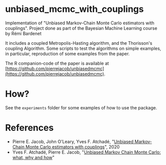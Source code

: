 # unbiased_mcmc_with_couplings

Implementation of "Unbiased Markov-Chain Monte Carlo estimators with couplings". Project done as part of the Bayesian
Machine Learning course by Rémi Bardenet

It includes a coupled Metropolis-Hasting algorithm, and the Thorisson's coupling Algorithm.
Some scripts to test the algorithms on simple examples, in particular, reproduction of some examples from the paper.

The R companion-code of the paper is available
at [https://github.com/pierrejacob/unbiasedmcmc](https://github.com/pierrejacob/unbiasedmcmc).

# How?
See the `experiments` folder for some examples of how to use the package. 

# References

- Pierre E. Jacob, John O'Leary, Yves F. Atchadé, "[Unbiased Markov-Chain Monte Carlo estimators with couplings](https://academic.oup.com/jrsssb/article/82/3/543/7056129)", 2020
- Yves F. Atchadé, Pierre E. Jacob, "[Unbiased Markov Chain Monte Carlo: what, why and how](https://math.bu.edu/people/atchade/umcmc_rev.pdf)"
